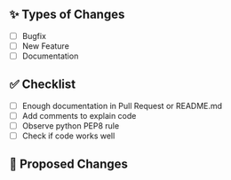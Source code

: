 ## ✨ Types of Changes

- [ ] Bugfix
- [ ] New Feature
- [ ] Documentation

## ✅ Checklist

- [ ] Enough documentation in Pull Request or README.md
- [ ] Add comments to explain code
- [ ] Observe python PEP8 rule
- [ ] Check if code works well

## 📝 Proposed Changes
